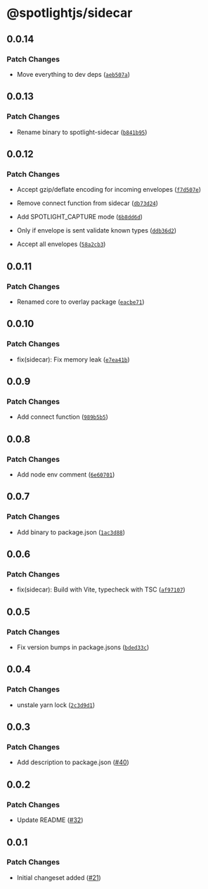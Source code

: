 # @spotlightjs/sidecar

## 0.0.14

### Patch Changes

- Move everything to dev deps
  ([`aeb507a`](https://github.com/getsentry/spotlight/commit/aeb507abc4c3ba0c988b6f158959947369061b7b))

## 0.0.13

### Patch Changes

- Rename binary to spotlight-sidecar
  ([`b841b95`](https://github.com/getsentry/spotlight/commit/b841b95dd27e5b4253b9ad94b5afc8e55501f829))

## 0.0.12

### Patch Changes

- Accept gzip/deflate encoding for incoming envelopes
  ([`f7d507e`](https://github.com/getsentry/spotlight/commit/f7d507eee12d743ed0b57b21800ee487f7076d2a))

- Remove connect function from sidecar
  ([`db73d24`](https://github.com/getsentry/spotlight/commit/db73d241bba120848732e063918afd73b34f9269))

- Add SPOTLIGHT_CAPTURE mode
  ([`6b8dd6d`](https://github.com/getsentry/spotlight/commit/6b8dd6d6852a103637beb3eecc42b7d43cc2301a))

- Only if envelope is sent validate known types
  ([`ddb36d2`](https://github.com/getsentry/spotlight/commit/ddb36d252adabb8c1c259a1a55703c39d6f3213e))

- Accept all envelopes
  ([`58a2cb3`](https://github.com/getsentry/spotlight/commit/58a2cb373d3d784983347aae4741c7b6e0b48119))

## 0.0.11

### Patch Changes

- Renamed core to overlay package
  ([`eacbe71`](https://github.com/getsentry/spotlight/commit/eacbe71b289703efe5b62519493049d5368297fb))

## 0.0.10

### Patch Changes

- fix(sidecar): Fix memory leak
  ([`e7ea41b`](https://github.com/getsentry/spotlight/commit/e7ea41bb22ebf5887aeb28e0eea6d6e69885d62c))

## 0.0.9

### Patch Changes

- Add connect function
  ([`989b5b5`](https://github.com/getsentry/spotlight/commit/989b5b55cefb62240d12f65c9cf9fe9a041f03e1))

## 0.0.8

### Patch Changes

- Add node env comment
  ([`6e60701`](https://github.com/getsentry/spotlight/commit/6e607016bf9be3fa59162b392f54837323c86bbd))

## 0.0.7

### Patch Changes

- Add binary to package.json
  ([`1ac3d88`](https://github.com/getsentry/spotlight/commit/1ac3d88a6504e54f3e0f92176ad28fa141eb65c1))

## 0.0.6

### Patch Changes

- fix(sidecar): Build with Vite, typecheck with TSC
  ([`af97107`](https://github.com/getsentry/spotlight/commit/af97107d599dbaaf0f89438e1c55be9663e18863))

## 0.0.5

### Patch Changes

- Fix version bumps in package.jsons
  ([`bded33c`](https://github.com/getsentry/spotlight/commit/bded33cfd262aa7c86e35fefd9cd46f9f922d891))

## 0.0.4

### Patch Changes

- unstale yarn lock
  ([`2c3d9d1`](https://github.com/getsentry/spotlight/commit/2c3d9d1d3c9bbc36f59ed611601b0ae196c40d8b))

## 0.0.3

### Patch Changes

- Add description to package.json ([#40](https://github.com/getsentry/spotlight/pull/40))

## 0.0.2

### Patch Changes

- Update README ([#32](https://github.com/getsentry/spotlight/pull/32))

## 0.0.1

### Patch Changes

- Initial changeset added ([#21](https://github.com/getsentry/spotlight/pull/21))
